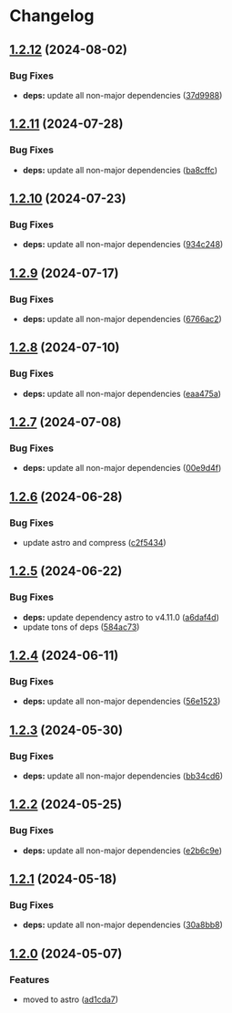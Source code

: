 # Changelog

## [1.2.12](https://github.com/montanatrouthunters/montanatrouthunters.com/compare/v1.2.11...v1.2.12) (2024-08-02)

### Bug Fixes

- **deps:** update all non-major dependencies ([37d9988](https://github.com/montanatrouthunters/montanatrouthunters.com/commit/37d99883b001aab36aa0a4711920d07d304c966e))

## [1.2.11](https://github.com/montanatrouthunters/montanatrouthunters.com/compare/v1.2.10...v1.2.11) (2024-07-28)

### Bug Fixes

- **deps:** update all non-major dependencies ([ba8cffc](https://github.com/montanatrouthunters/montanatrouthunters.com/commit/ba8cffcb8af2f6c9124ba3f044a56d5524a5b212))

## [1.2.10](https://github.com/montanatrouthunters/montanatrouthunters.com/compare/v1.2.9...v1.2.10) (2024-07-23)

### Bug Fixes

- **deps:** update all non-major dependencies ([934c248](https://github.com/montanatrouthunters/montanatrouthunters.com/commit/934c2486e6e74434db6c99d92076b88f69005bb0))

## [1.2.9](https://github.com/montanatrouthunters/montanatrouthunters.com/compare/v1.2.8...v1.2.9) (2024-07-17)

### Bug Fixes

- **deps:** update all non-major dependencies ([6766ac2](https://github.com/montanatrouthunters/montanatrouthunters.com/commit/6766ac2e8408272887484762039dde32fd0ef546))

## [1.2.8](https://github.com/montanatrouthunters/montanatrouthunters.com/compare/v1.2.7...v1.2.8) (2024-07-10)

### Bug Fixes

- **deps:** update all non-major dependencies ([eaa475a](https://github.com/montanatrouthunters/montanatrouthunters.com/commit/eaa475a86bf84a684584273bb072790b6393b722))

## [1.2.7](https://github.com/montanatrouthunters/montanatrouthunters.com/compare/v1.2.6...v1.2.7) (2024-07-08)

### Bug Fixes

- **deps:** update all non-major dependencies ([00e9d4f](https://github.com/montanatrouthunters/montanatrouthunters.com/commit/00e9d4f341064023813827758fe581ff5091940e))

## [1.2.6](https://github.com/montanatrouthunters/montanatrouthunters.com/compare/v1.2.5...v1.2.6) (2024-06-28)

### Bug Fixes

- update astro and compress ([c2f5434](https://github.com/montanatrouthunters/montanatrouthunters.com/commit/c2f54342e7bd22b2f49900e690314341449316b1))

## [1.2.5](https://github.com/montanatrouthunters/montanatrouthunters.com/compare/v1.2.4...v1.2.5) (2024-06-22)

### Bug Fixes

- **deps:** update dependency astro to v4.11.0 ([a6daf4d](https://github.com/montanatrouthunters/montanatrouthunters.com/commit/a6daf4ddb9ec69afc13aee6c8c36f4e77153b0b4))
- update tons of deps ([584ac73](https://github.com/montanatrouthunters/montanatrouthunters.com/commit/584ac739377f13dac47eca996f02578115ccefdb))

## [1.2.4](https://github.com/montanatrouthunters/montanatrouthunters.com/compare/v1.2.3...v1.2.4) (2024-06-11)

### Bug Fixes

- **deps:** update all non-major dependencies ([56e1523](https://github.com/montanatrouthunters/montanatrouthunters.com/commit/56e15235bd28a7984f71b58a28aedc4c27ce3b2e))

## [1.2.3](https://github.com/montanatrouthunters/montanatrouthunters.com/compare/v1.2.2...v1.2.3) (2024-05-30)

### Bug Fixes

- **deps:** update all non-major dependencies ([bb34cd6](https://github.com/montanatrouthunters/montanatrouthunters.com/commit/bb34cd63220bd4e7e4778363fee3b144f0482246))

## [1.2.2](https://github.com/montanatrouthunters/montanatrouthunters.com/compare/v1.2.1...v1.2.2) (2024-05-25)

### Bug Fixes

- **deps:** update all non-major dependencies ([e2b6c9e](https://github.com/montanatrouthunters/montanatrouthunters.com/commit/e2b6c9e5383fcd24a893cde6484a4e03fdb15cb7))

## [1.2.1](https://github.com/montanatrouthunters/montanatrouthunters.com/compare/v1.2.0...v1.2.1) (2024-05-18)

### Bug Fixes

- **deps:** update all non-major dependencies ([30a8bb8](https://github.com/montanatrouthunters/montanatrouthunters.com/commit/30a8bb882f95509ecf6c5682612e66ce75531817))

## [1.2.0](https://github.com/montanatrouthunters/montanatrouthunters.com/compare/v1.1.0...v1.2.0) (2024-05-07)

### Features

- moved to astro ([ad1cda7](https://github.com/montanatrouthunters/montanatrouthunters.com/commit/ad1cda72979677d85b300dae1c0ae379e83c54df))
